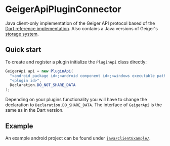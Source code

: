 # GeigerApiPluginConnector

Java client-only implementation of the Geiger API protocol based of the [Dart reference implementation](/dart/geiger_api/). Also contains a Java versions of Geiger's [storage system](https://github.com/cyber-geiger/toolbox-storage).

## Quick start

To create and register a plugin initialize the `PluginApi` class directly:

```Java
GeigerApi api = new PluginApi(
  "<android package id>;<android component id>;<windows executable path>",
  "<plugin id>",
  Declaration.DO_NOT_SHARE_DATA
);
```

Depending on your plugins functionality you will have to change the declaration to `Declaration.DO_SHARE_DATA`. The interface of `GeigerApi` is the same as in the Dart version.

## Example

An example android project can be found under [`java/ClientExample/`](/java/ClientExample/).
